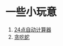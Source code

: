 # 一些小玩意

1. [24点自动计算器](https://minamixzy.github.io/Demos/01-24points/24pointsEval.html)
2. [贪吃蛇](https://minamixzy.github.io/Demos/02-snake/snake.html)